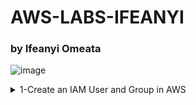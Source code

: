 # AWS-LABS-IFEANYI
### by Ifeanyi Omeata

![image](https://github.com/user-attachments/assets/844f1eea-1416-4549-b0bf-93b975402c29)


<details>
  <summary> 1-Create an IAM User and Group in AWS</summary>

- [ ] **Open IAM Console**  
  - [ ] **Go to the AWS Management Console.**
  - [ ] **Enter "IAM" in the search bar and go to the IAM console.**
  - [ ] **Notice the IAM service is global and doesn't require region selection.**

</details>

